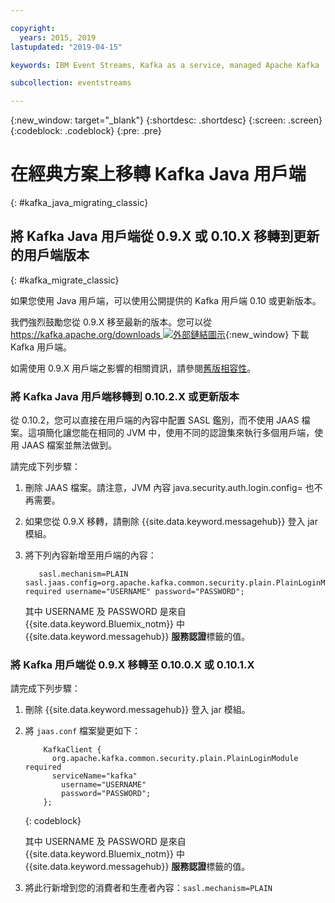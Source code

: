 ```yaml
---

copyright:
  years: 2015, 2019
lastupdated: "2019-04-15"

keywords: IBM Event Streams, Kafka as a service, managed Apache Kafka

subcollection: eventstreams

---
```


{:new_window: target="_blank"}
{:shortdesc: .shortdesc}
{:screen: .screen}
{:codeblock: .codeblock}
{:pre: .pre}

# 在經典方案上移轉 Kafka Java 用戶端  
{: #kafka_java_migrating_classic}


## 將 Kafka Java 用戶端從 0.9.X 或 0.10.X 移轉到更新的用戶端版本
{: #kafka_migrate_classic}


如果您使用 Java 用戶端，可以使用公開提供的 Kafka 用戶端 0.10 或更新版本。 

我們強烈鼓勵您從 0.9.X 移至最新的版本。您可以從 [https://kafka.apache.org/downloads ![外部鏈結圖示](../../icons/launch-glyph.svg "外部鏈結圖示")](https://kafka.apache.org/downloads){:new_window} 下載 Kafka 用戶端。

如需使用 0.9.X 用戶端之影響的相關資訊，請參閱[舊版相容性](/docs/services/EventStreams?topic=eventstreams-kafka_clients#compatibility)。



### 將 Kafka Java 用戶端移轉到 0.10.2.X 或更新版本

從 0.10.2，您可以直接在用戶端的內容中配置 SASL 鑑別，而不使用 JAAS 檔案。這項簡化讓您能在相同的 JVM 中，使用不同的認證集來執行多個用戶端，使用 JAAS 檔案並無法做到。

請完成下列步驟：

1. 刪除 JAAS 檔案。請注意，JVM 內容 java.security.auth.login.config=<PATH TO JAAS> 也不再需要。
2. 如果您從 0.9.X 移轉，請刪除 {{site.data.keyword.messagehub}} 登入 jar 模組。
2. 將下列內容新增至用戶端的內容：
    ```
	   sasl.mechanism=PLAIN
    sasl.jaas.config=org.apache.kafka.common.security.plain.PlainLoginModule required username="USERNAME" password="PASSWORD";
    ```

	其中 USERNAME 及 PASSWORD 是來自 {{site.data.keyword.Bluemix_notm}} 中 {{site.data.keyword.messagehub}} **服務認證**標籤的值。
	
	

### 將 Kafka 用戶端從 0.9.X 移轉至 0.10.0.X 或 0.10.1.X

請完成下列步驟：

1. 刪除 {{site.data.keyword.messagehub}} 登入 jar 模組。
2. 將 <code>jaas.conf</code> 檔案變更如下：
    ```
        KafkaClient {
          org.apache.kafka.common.security.plain.PlainLoginModule required
          serviceName="kafka"
            username="USERNAME"
            password="PASSWORD";
        };
    ```
    {: codeblock}

	其中 USERNAME 及 PASSWORD 是來自 {{site.data.keyword.Bluemix_notm}} 中 {{site.data.keyword.messagehub}} **服務認證**標籤的值。
	
3. 將此行新增到您的消費者和生產者內容：<code>sasl.mechanism=PLAIN</code>
